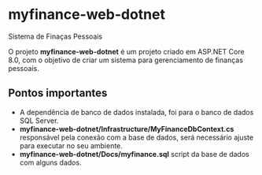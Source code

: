 # myfinance-web-dotnet
Sistema de Finaças Pessoais

O projeto **myfinance-web-dotnet** é um projeto criado em ASP.NET Core 8.0, com o objetivo de criar um sistema para gerenciamento de finanças pessoais.

## Pontos importantes
 - A dependência de banco de dados instalada, foi para o banco de dados SQL Server.
 - **myfinance-web-dotnet/Infrastructure/MyFinanceDbContext.cs** responsável pela conexão com a base de dados, será necessário ajuste para executar no seu ambiente.
 - **myfinance-web-dotnet/Docs/myfinance.sql** script da base de dados com alguns dados.
